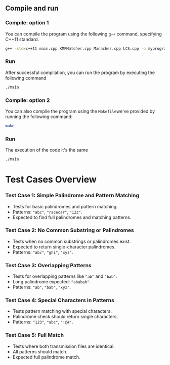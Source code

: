 ## Compile and run

### Compile: option 1 
You can compile the program using the following `g++` command, specifying C++11 standard.

```bash
g++ -std=c++11 main.cpp KMPMatcher.cpp Manacher.cpp LCS.cpp -o myprogram
````

### Run 
After successful compilation, you can run the program by executing the following command
```bash 
./main 
```


### Compile: option 2
You can also compile the program using the `Makefile`we've provided by running the following command: 
```bash
make 
`````

### Run 
The execution of the code it's the same 
```bash
./main
```



# Test Cases Overview

### Test Case 1: Simple Palindrome and Pattern Matching
- Tests for basic palindromes and pattern matching.
- Patterns: `"abc"`, `"racecar"`, `"123"`.
- Expected to find full palindromes and matching patterns.

### Test Case 2: No Common Substring or Palindromes
- Tests when no common substrings or palindromes exist.
- Expected to return single-character palindromes.
- Patterns: `"abc"`, `"ghi"`, `"xyz"`.

### Test Case 3: Overlapping Patterns
- Tests for overlapping patterns like `"ab"` and `"bab"`.
- Long palindrome expected: `"ababab"`.
- Patterns: `"ab"`, `"bab"`, `"xyz"`.

### Test Case 4: Special Characters in Patterns
- Tests pattern matching with special characters.
- Palindrome check should return single characters.
- Patterns: `"123"`, `"abc"`, `"!@#"`.

### Test Case 5: Full Match
- Tests where both transmission files are identical.
- All patterns should match.
- Expected full palindrome match.
